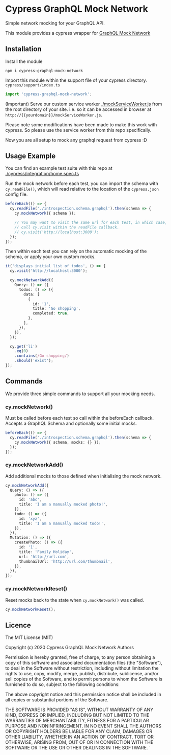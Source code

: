 # Cypress GraphQL Mock Network

Simple network mocking for your GraphQL API.

This module provides a cypress wrapper for [GraphQL Mock Network](https://github.com/warrenday/graphql-mock-network)

## Installation

Install the module

`npm i cypress-graphql-mock-network`

Import this module within the support file of your cypress directory. `cypress/support/index.ts`

```ts
import 'cypress-graphql-mock-network';
```

(Important) Serve our custom service worker [./mockServiceWorker.js](./mockServiceWorker.js) from the root directory of your site. i.e. so it can be accessed in browser at `http://{{yourdomain}}/mockServiceWorker.js`.

Please note some modifications have been made to make this work with cypress. So please use the service worker from this repo specifically.

Now you are all setup to mock any graphql request from cypress :D

## Usage Example

You can find an example test suite with this repo at [./cypress/integration/home.spec.ts](./cypress/integration/home.spec.ts)

Run the mock network before each test, you can import the schema with `cy.readFile()`, which will read relative to the location of the `cypress.json` config file.

```ts
beforeEach(() => {
  cy.readFile('./introspection.schema.graphql').then(schema => {
    cy.mockNetwork({ schema });

    // You may want to visit the same url for each test, in which case,
    // call cy.visit within the readFile callback.
    // cy.visit('http://localhost:3000');
  });
});
```

Then within each test you can rely on the automatic mocking of the schema, or apply your own custom mocks.

```ts
it('displays initial list of todos', () => {
  cy.visit('http://localhost:3000');

  cy.mockNetworkAdd({
    Query: () => ({
      todos: () => ({
        data: [
          {
            id: '1',
            title: 'Go shopping',
            completed: true,
          },
        ],
      }),
    }),
  });

  cy.get('li')
    .eq(0)
    .contains(/Go shopping/)
    .should('exist');
});
```

## Commands

We provide three simple commands to support all your mocking needs.

### cy.mockNetwork()

Must be called before each test so call within the beforeEach callback. Accepts a GraphQL Schema and optionally some initial mocks.

```ts
beforeEach(() => {
  cy.readFile('./introspection.schema.graphql').then(schema => {
    cy.mockNetwork({ schema, mocks: {} });
  });
});
```

### cy.mockNetworkAdd()

Add additional mocks to those defined when initialising the mock network.

```ts
cy.mockNetworkAdd({
  Query: () => ({
    photo: () => ({
      id: 'abc',
      title: 'I am a manually mocked photo!',
    }),
    todo: () => ({
      id: 'xyz',
      title: 'I am a manually mocked todo!',
    }),
  }),
  Mutation: () => ({
    createPhoto: () => ({
      id: '1',
      title: 'Family Holiday',
      url: 'http://url.com',
      thumbnailUrl: 'http://url.com/thumbnail',
    }),
  }),
});
```

### cy.mockNetworkReset()

Reset mocks back to the state when `cy.mockNetwork()` was called.

```ts
cy.mockNetworkReset();
```

## Licence

The MIT License (MIT)

Copyright (c) 2020 Cypress GraphQL Mock Network Authors

Permission is hereby granted, free of charge, to any person obtaining a copy of this software and associated documentation files (the "Software"), to deal in the Software without restriction, including without limitation the rights to use, copy, modify, merge, publish, distribute, sublicense, and/or sell copies of the Software, and to permit persons to whom the Software is furnished to do so, subject to the following conditions:

The above copyright notice and this permission notice shall be included in all copies or substantial portions of the Software.

THE SOFTWARE IS PROVIDED "AS IS", WITHOUT WARRANTY OF ANY KIND, EXPRESS OR IMPLIED, INCLUDING BUT NOT LIMITED TO THE WARRANTIES OF MERCHANTABILITY, FITNESS FOR A PARTICULAR PURPOSE AND NONINFRINGEMENT. IN NO EVENT SHALL THE AUTHORS OR COPYRIGHT HOLDERS BE LIABLE FOR ANY CLAIM, DAMAGES OR OTHER LIABILITY, WHETHER IN AN ACTION OF CONTRACT, TORT OR OTHERWISE, ARISING FROM, OUT OF OR IN CONNECTION WITH THE SOFTWARE OR THE USE OR OTHER DEALINGS IN THE SOFTWARE.
`
